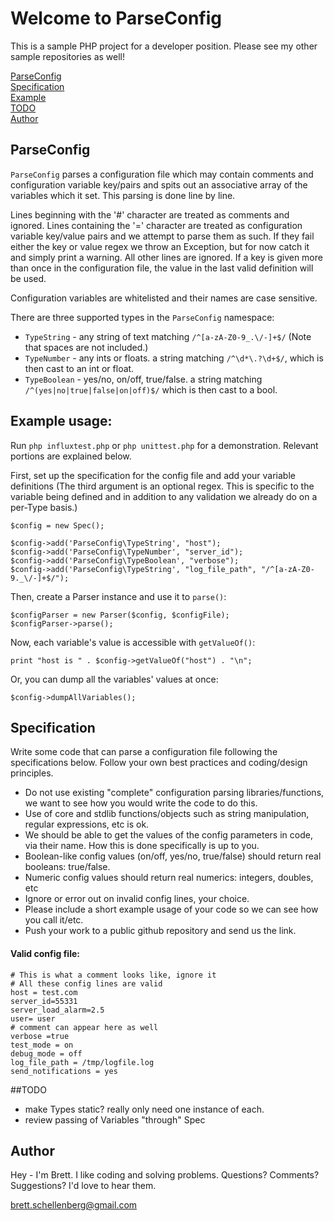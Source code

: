 # Welcome to ParseConfig
This is a sample PHP project for a developer position. Please see my other sample repositories as well!

[ParseConfig](#parseconfig)  
[Specification](#specification)  
[Example](#example-usage)  
[TODO](#todo)  
[Author](#author)  

## ParseConfig
`ParseConfig` parses a configuration file which may contain comments and configuration variable key/pairs and spits out an associative array of the variables which it set. This parsing is done line by line.

Lines beginning with the '#' character are treated as comments and ignored.
Lines containing the '=' character are treated as configuration variable key/value pairs and we attempt to parse them as such. If they fail either the key or value regex we throw an Exception, but for now catch it and simply print a warning.
All other lines are ignored.
If a key is given more than once in the configuration file, the value in the last valid definition will be used.

Configuration variables are whitelisted and their names are case sensitive.

There are three supported types in the `ParseConfig` namespace:
 - `TypeString` - any string of text matching `/^[a-zA-Z0-9_.\/-]+$/` (Note that spaces are not included.)
 - `TypeNumber` - any ints or floats. a string matching `/^\d*\.?\d+$/`, which is then cast to an int or float.
 - `TypeBoolean` - yes/no, on/off, true/false. a string matching `/^(yes|no|true|false|on|off)$/` which is then cast to a bool.

## Example usage:
Run `php influxtest.php` or `php unittest.php` for a demonstration. Relevant portions are explained below.

First, set up the specification for the config file and add your variable definitions (The third argument is an optional regex. This is specific to the variable being defined and in addition to any validation we already do on a per-Type basis.)

    $config = new Spec();

    $config->add('ParseConfig\TypeString', "host");
    $config->add('ParseConfig\TypeNumber', "server_id");
    $config->add('ParseConfig\TypeBoolean', "verbose");
    $config->add('ParseConfig\TypeString', "log_file_path", "/^[a-zA-Z0-9._\/-]+$/");

Then, create a Parser instance and use it to `parse()`:

    $configParser = new Parser($config, $configFile);
    $configParser->parse();

Now, each variable's value is accessible with `getValueOf()`:

    print "host is " . $config->getValueOf("host") . "\n";

Or, you can dump all the variables' values at once:

    $config->dumpAllVariables();

## Specification
Write some code that can parse a configuration file
following the specifications below. Follow your
own best practices and coding/design principles.

- Do not use existing "complete" configuration parsing
  libraries/functions, we want to see how you would write the code
  to do this.
- Use of core and stdlib functions/objects such as string
  manipulation, regular expressions, etc is ok.
- We should be able to get the values of the config parameters in
  code, via their name. How this is done specifically is up to you.
- Boolean-like config values (on/off, yes/no, true/false) should
  return real booleans: true/false.
- Numeric config values should return real numerics: integers,
  doubles, etc
- Ignore or error out on invalid config lines, your choice.
- Please include a short example usage of your code so we can see
  how you call it/etc.
- Push your work to a public github repository and send us the link.

#### Valid config file:

    # This is what a comment looks like, ignore it
    # All these config lines are valid
    host = test.com
    server_id=55331
    server_load_alarm=2.5
    user= user
    # comment can appear here as well
    verbose =true
    test_mode = on
    debug_mode = off
    log_file_path = /tmp/logfile.log
    send_notifications = yes

##TODO

- make Types static? really only need one instance of each.
- review passing of Variables "through" Spec

## Author
Hey - I'm Brett. I like coding and solving problems. Questions? Comments? Suggestions? I'd love to hear them.

brett.schellenberg@gmail.com
